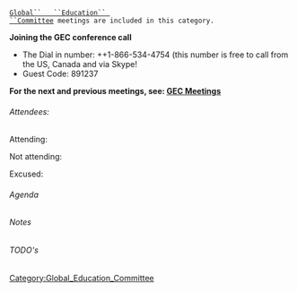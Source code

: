 [`Global``   ``Education``
 ``Committee`](http://www.owasp.org/index.php/Global_Education_Committee)` meetings are included in this category.`

**Joining the GEC conference call**

  - The Dial in number: ++1-866-534-4754 (this number is free to call
    from the US, Canada and via Skype\!
  - Guest Code: 891237

**For the next and previous meetings, see: [GEC
Meetings](:Category:GEC_Meetings "wikilink")**

###### Attendees:

Attending:

Not attending:

Excused:

###### Agenda

###### Notes

###### TODO's

[Category:Global_Education_Committee](Category:Global_Education_Committee "wikilink")
